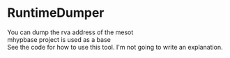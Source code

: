 # RuntimeDumper

You can dump the rva address of the mesot  
mhypbase project is used as a base  
See the code for how to use this tool. I'm not going to write an explanation.

